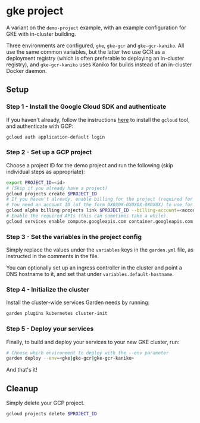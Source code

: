 # gke project

A variant on the `demo-project` example, with an example configuration for GKE with in-cluster building.

Three environments are configured, `gke`, `gke-gcr` and `gke-gcr-kaniko`. All use the same common variables, but the latter two use GCR as a deployment registry (which is often preferable to deploying an in-cluster registry), and `gke-gcr-kaniko` uses Kaniko for builds instead of an in-cluster Docker daemon.

## Setup

### Step 1 - Install the Google Cloud SDK and authenticate

If you haven't already, follow the instructions [here](https://cloud.google.com/sdk/docs/quickstarts) to install the `gcloud` tool, and authenticate with GCP:

```sh
gcloud auth application-default login
```

### Step 2 - Set up a GCP project

Choose a project ID for the demo project and run the following (skip individual steps as appropriate):

```sh
export PROJECT_ID=<id>
# (Skip if you already have a project)
gcloud projects create $PROJECT_ID
# If you haven't already, enable billing for the project (required for the APIs below).
# You need an account ID (of the form 0X0X0X-0X0X0X-0X0X0X) to use for billing.
gcloud alpha billing projects link $PROJECT_ID --billing-account=<account ID>
# Enable the required APIs (this can sometimes take a while).
gcloud services enable compute.googleapis.com container.googleapis.com servicemanagement.googleapis.com --project $PROJECT_ID
```

### Step 3 - Set the variables in the project config

Simply replace the values under the `variables` keys in the `garden.yml` file, as instructed in the comments in the file.

You can optionally set up an ingress controller in the cluster and point a DNS hostname to it, and set that under `variables.default-hostname`.

### Step 4 - Initialize the cluster

Install the cluster-wide services Garden needs by running:

```sh
garden plugins kubernetes cluster-init
```

### Step 5 - Deploy your services

Finally, to build and deploy your services to your new GKE cluster, run:

```sh
# Choose which environment to deploy with the --env parameter
garden deploy --env=<gke|gke-gcr|gke-gcr-kaniko>
```

And that's it!

## Cleanup

Simply delete your GCP project.

```sh
gcloud projects delete $PROJECT_ID
```
